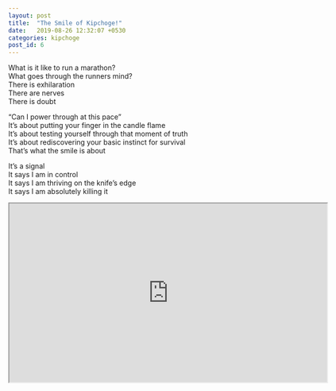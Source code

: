 ```yaml
---
layout: post
title:  "The Smile of Kipchoge!"
date:   2019-08-26 12:32:07 +0530
categories: kipchoge
post_id: 6
---
```


What is it like to run a marathon?  
What goes through the runners mind?  
There is exhilaration  
There are nerves  
There is doubt  

“Can I power through at this pace”  
It’s about putting your finger in the candle flame  
It’s about testing yourself through that moment of truth  
It’s about rediscovering your basic instinct for survival  
That’s what the smile is about  

It’s a signal  
It says I am in control  
It says I am thriving on the knife’s edge  
It says I am absolutely killing it  


<iframe width="640" height="360" src="https://www.youtube.com/embed/XqWQx0_pyPg?si=jQfFSEg9KY1V1eT4" allowfullscreen></iframe>